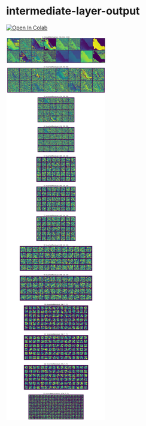 # intermediate-layer-output

[![Open In Colab](https://colab.research.google.com/assets/colab-badge.svg)](https://colab.research.google.com/github/c67e708d/intermediate-layer-output/blob/main/intermediate-layer-output.ipynb)

![image](output.png)
